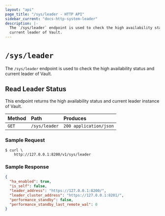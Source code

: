 ```yaml
---
layout: "api"
page_title: "/sys/leader - HTTP API"
sidebar_current: "docs-http-system-leader"
description: |-
  The `/sys/leader` endpoint is used to check the high availability status and
  current leader of Vault.
---
```


# `/sys/leader`

The `/sys/leader` endpoint is used to check the high availability status and
current leader of Vault.

## Read Leader Status

This endpoint returns the high availability status and current leader instance
of Vault.

| Method   | Path                         | Produces               |
| :------- | :--------------------------- | :--------------------- |
| `GET`    | `/sys/leader`                | `200 application/json` |

### Sample Request

```
$ curl \
    http://127.0.0.1:8200/v1/sys/leader
```

### Sample Response

```json
{
  "ha_enabled": true,
  "is_self": false,
  "leader_address": "https://127.0.0.1:8200/",
  "leader_cluster_address": "https://127.0.0.1:8201/",
  "performance_standby": false,
  "performance_standby_last_remote_wal": 0
}
```
